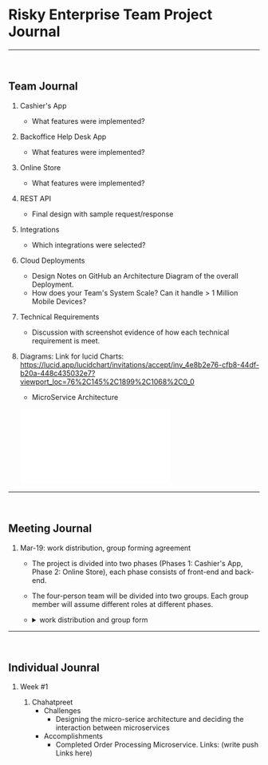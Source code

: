 #  Risky Enterprise Team Project Journal


--- 
&nbsp;

## Team Journal

1. Cashier's App
   - What features were implemented?
2. Backoffice Help Desk App
   - What features were implemented?
3. Online Store
   - What features were implemented?
4. REST API 
   - Final design with sample request/response
5. Integrations
   - Which integrations were selected?
6. Cloud Deployments
   - Design Notes on GitHub an Architecture Diagram of the overall Deployment.
   - How does your Team's System Scale?  Can it handle > 1 Million Mobile Devices?
7. Technical Requirements
   - Discussion with screenshot evidence of how each technical requirement is meet.
8. Diagrams:
   Link for lucid Charts: https://lucid.app/lucidchart/invitations/accept/inv_4e8b2e76-cfb8-44df-b20a-448c435032e7?viewport_loc=76%2C145%2C1899%2C1068%2C0_0

   * MicroService Architecture

   ![1](images/MicroServiceArchitecure.pdf)



--- 
&nbsp;
## Meeting Journal

1. Mar-19: work distribution, group forming agreement
   - The project is divided into two phases (Phases 1: Cashier's App, Phase 2: Online Store), each phase consists of front-end and back-end. 
   - The four-person team will be divided into two groups. Each group member will assume different roles at different phases.

   - <details><summary>work distribution and group form</summary><img src="images/work%20distribution%20and%20group%20form.png" width="700"></details>


--- 
&nbsp;

## Individual Jounral
1. Week #1
   
   1. Chahatpreet
      * Challenges
         * Designing the micro-serice architecture and deciding the interaction between microservices
      * Accomplishments
         * Completed Order Processing Microservice.
         Links: (write push Links here)



